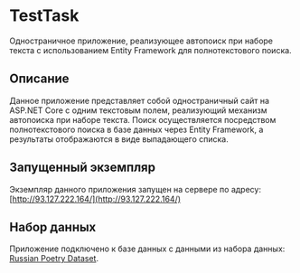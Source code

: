 # TestTask

Одностраничное приложение, реализующее автопоиск при наборе текста с использованием Entity Framework для полнотекстового поиска.

## Описание

Данное приложение представляет собой одностраничный сайт на ASP.NET Core с одним текстовым полем, реализующий механизм автопоиска при наборе текста. Поиск осуществляется посредством полнотекстового поиска в базе данных через Entity Framework, а результаты отображаются в виде выпадающего списка.

## Запущенный экземпляр

Экземпляр данного приложения запущен на сервере по адресу: [http://93.127.222.164/](http://93.127.222.164/)

## Набор данных

Приложение подключено к базе данных с данными из набора данных: [Russian Poetry Dataset](https://www.kaggle.com/datasets/greencools/russianpoetry).

